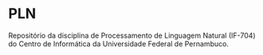 # PLN
Repositório da disciplina de Processamento de Linguagem Natural (IF-704) do Centro de Informática da Universidade Federal de Pernambuco.
